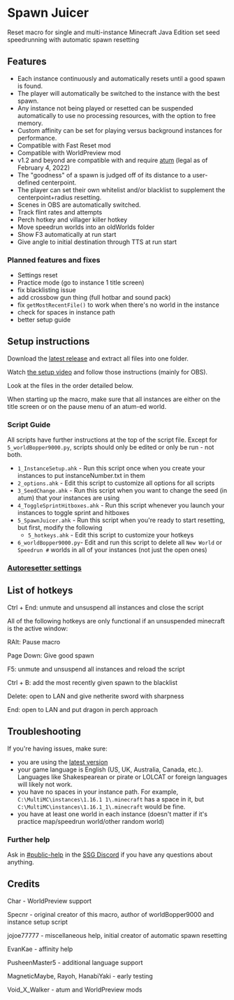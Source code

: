 # Spawn Juicer

Reset macro for single and multi-instance Minecraft Java Edition set seed speedrunning with automatic spawn resetting

## Features

- Each instance continuously and automatically resets until a good spawn is found.
- The player will automatically be switched to the instance with the best spawn.
- Any instance not being played or resetted can be suspended automatically to use no processing resources, with the option to free memory.
- Custom affinity can be set for playing versus background instances for performance.
- Compatible with Fast Reset mod
- Compatible with WorldPreview mod
- v1.2 and beyond are compatible with and require [atum] (legal as of February 4, 2022)
- The "goodness" of a spawn is judged off of its distance to a user-defined centerpoint.
- The player can set their own whitelist and/or blacklist to supplement the centerpoint+radius resetting.
- Scenes in OBS are automatically switched.
- Track flint rates and attempts
- Perch hotkey and villager killer hotkey
- Move speedrun worlds into an oldWorlds folder
- Show F3 automatically at run start
- Give angle to initial destination through TTS at run start

### Planned features and fixes
- Settings reset
- Practice mode (go to instance 1 title screen)
- fix blacklisting issue
- add crossbow gun thing (full hotbar and sound pack)
- fix `getMostRecentFile()` to work when there's no world in the instance
- check for spaces in instance path
- better setup guide

## Setup instructions

Download the [latest release] and extract all files into one folder.

Watch [the setup video] and follow those instructions (mainly for OBS).

Look at the files in the order detailed below.

When starting up the macro, make sure that all instances are either on the title screen or on the pause menu of an atum-ed world.

### Script Guide
All scripts have further instructions at the top of the script file. Except for `5_worldBopper9000.py`, scripts should only be edited or only be run - not both.

- `1_InstanceSetup.ahk` - Run this script once when you create your instances to put instanceNumber.txt in them
- `2_options.ahk` - Edit this script to customize all options for all scripts
- `3_SeedChange.ahk` - Run this script when you want to change the seed (in atum) that your instances are using
- `4_ToggleSprintHitboxes.ahk` - Run this script whenever you launch your instances to toggle sprint and hitboxes
- `5_SpawnJuicer.ahk` - Run this script when you're ready to start resetting, but first, modify the following
  - `5_hotkeys.ahk` - Edit this script to customize your hotkeys
- `6_worldBopper9000.py`- Edit and run this script to delete all `New World` or `Speedrun #` worlds in all of your instances (not just the open ones)

### [Autoresetter settings](https://github.com/pjagada/spawn-juicer/wiki/Autoresetter-settings)

## List of hotkeys

Ctrl + End: unmute and unsuspend all instances and close the script

All of the following hotkeys are only functional if an unsuspended minecraft is the active window:

RAlt: Pause macro

Page Down: Give good spawn

F5: unmute and unsuspend all instances and reload the script

Ctrl + B: add the most recently given spawn to the blacklist

Delete: open to LAN and give netherite sword with sharpness

End: open to LAN and put dragon in perch approach

## Troubleshooting

If you're having issues, make sure:
- you are using the [latest version]
- your game language is English (US, UK, Australia, Canada, etc.). Languages like Shakespearean or pirate or LOLCAT or foreign languages will likely not work.
- you have no spaces in your instance path. For example, `C:\MultiMC\instances\1.16.1 1\.minecraft` has a space in it, but `C:\MultiMC\instances\1.16.1_1\.minecraft` would be fine.
- you have at least one world in each instance (doesn't matter if it's practice map/speedrun world/other random world)

### Further help

Ask in [#public-help] in the [SSG Discord] if you have any questions about anything.

## Credits

Char - WorldPreview support

Specnr - original creator of this macro, author of worldBopper9000 and instance setup script

jojoe77777 - miscellaneous help, initial creator of automatic spawn resetting

EvanKae - affinity help

PusheenMaster5 - additional language support

MagneticMaybe, Rayoh, HanabiYaki - early testing

Void_X_Walker - atum and WorldPreview mods

  [latest release]: <https://github.com/pjagada/spawn-juicer/releases/latest>
  [latest version]: <https://github.com/pjagada/spawn-juicer/releases/latest>
  [the setup video]: <https://youtu.be/0xAHMW93MQw>
  [My blacklist]: <https://cdn.discordapp.com/attachments/846477312438566934/919571471737704508/blacklist.txt>
  [LeonToast's blacklist]: <https://cdn.discordapp.com/attachments/854508085422325770/859798746098696222/blacklist.txt>
  [atum]: <https://github.com/VoidXWalker/atum/releases/latest>
  [this resource pack]: <https://cdn.discordapp.com/attachments/755882336209338388/970560304763273297/mutesounds.zip>
  [#public-help]: <https://discord.com/channels/755878212571103392/861679137805434930>
  [SSG Discord]: <https://discord.gg/EFvygzt>
